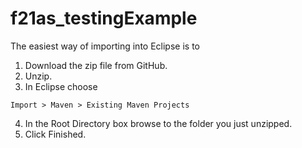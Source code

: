 # f21as_testingExample
The easiest way of importing into Eclipse is to 

1. Download the zip file from GitHub. 
2. Unzip. 
3. In Eclipse choose
```
Import > Maven > Existing Maven Projects
```
4. In the Root Directory box browse to the folder you just unzipped. 
5. Click Finished.
